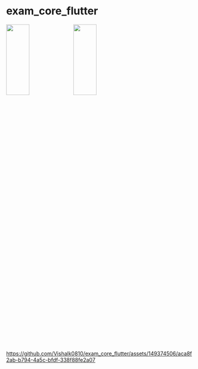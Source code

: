 # exam_core_flutter

<img src="https://github.com/Vishalk0810/exam_core_flutter/assets/149374506/0acbfe09-5a0b-40e6-8945-350d1347c0ac" height=22% width=35%>

<img src="https://github.com/Vishalk0810/exam_core_flutter/assets/149374506/d11314d3-802f-4eb1-9f14-fb5dfa2ba2de" height=22% width=35%>

https://github.com/Vishalk0810/exam_core_flutter/assets/149374506/aca8f2ab-b794-4a5c-bfdf-338f88fe2a07


